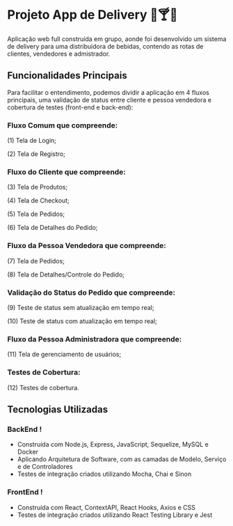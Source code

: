 # Projeto App de Delivery 🍺🍸🥂

Aplicação web full construída em grupo, aonde foi desenvolvido um sistema de delivery para uma distribuidora de bebidas, contendo as rotas de clientes, vendedores e admistrador.

## Funcionalidades Principais

Para facilitar o entendimento, podemos dividir a aplicação em 4 fluxos principais, uma validação de status entre cliente e pessoa vendedora e cobertura de testes (front-end e back-end):

### Fluxo Comum que compreende:

(1) Tela de Login;

(2) Tela de Registro;

### Fluxo do Cliente que compreende:

(3) Tela de Produtos;

(4) Tela de Checkout;

(5) Tela de Pedidos;

(6) Tela de Detalhes do Pedido;

### Fluxo da Pessoa Vendedora que compreende:

(7) Tela de Pedidos;

(8) Tela de Detalhes/Controle do Pedido;

### Validação do Status do Pedido que compreende:

(9) Teste de status sem atualização em tempo real;

(10) Teste de status com atualização em tempo real;

### Fluxo da Pessoa Administradora que compreende:

(11) Tela de gerenciamento de usuários;

### Testes de Cobertura:

(12) Testes de cobertura.

## Tecnologias Utilizadas

### BackEnd !

* Construída com Node.js, Express, JavaScript, Sequelize, MySQL e Docker
* Aplicando Arquitetura de Software, com as camadas de Modelo, Serviço e de Controladores
* Testes de integração criados utilizando Mocha, Chai e Sinon

### FrontEnd !

* Construída com React, ContextAPI, React Hooks, Axios e CSS
* Testes de integração criados utilizando React Testing Library e Jest 
